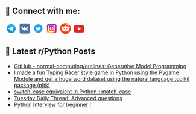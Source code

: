 ## 🔎 Connect with me:
[<img src="https://github.com/bullbesh/bullbesh/blob/main/images/Telegram.png" width="32" height="32" />](https://t.me/bullbesh)
[<img src="https://github.com/bullbesh/bullbesh/blob/main/images/VK.png" width="32" height="32" />](https://vk.com/bullbesh)
[<img src="https://github.com/bullbesh/bullbesh/blob/main/images/Twitter.png" width="32" height="32" />](https://twitter.com/bullbesh1)
[<img src="https://github.com/bullbesh/bullbesh/blob/main/images/Instagram.png" width="32" height="32" />](https://www.instagram.com/bullbesh)
[<img src="https://github.com/bullbesh/bullbesh/blob/main/images/Reddit.png" width="32" height="32" />](https://www.reddit.com/user/bullbesh)
[<img src="https://github.com/bullbesh/bullbesh/blob/main/images/YouTube.png" width="32" height="32" />](https://www.youtube.com/channel/UCtfjRs6uzgq5mfm8S06WTcg)

## 📕 Latest r/Python Posts
<!-- BLOG-POST-LIST:START -->
- [GitHub - normal-computing/outlines: Generative Model Programming](https://www.reddit.com/r/Python/comments/15xx0tz/github_normalcomputingoutlines_generative_model/)
- [I made a fun Typing Racer style game in Python using the Pygame Module and get a huge word dataset using the natural language toolkit package &lpar;nltk&rpar;](https://www.reddit.com/r/Python/comments/15xrx4m/i_made_a_fun_typing_racer_style_game_in_python/)
- [switch-case equivalent in Python : match-case](https://www.reddit.com/r/Python/comments/15xppi0/switchcase_equivalent_in_python_matchcase/)
- [Tuesday Daily Thread: Advanced questions](https://www.reddit.com/r/Python/comments/15xoqfm/tuesday_daily_thread_advanced_questions/)
- [Python Interview for beginner !](https://www.reddit.com/r/Python/comments/15xkvka/python_interview_for_beginner/)
<!-- BLOG-POST-LIST:END -->
